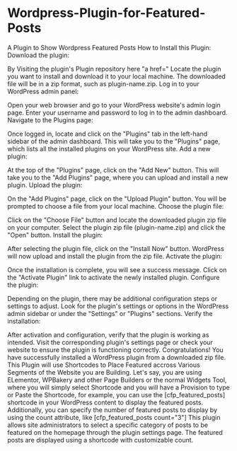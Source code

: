# Wordpress-Plugin-for-Featured-Posts
A Plugin to Show Wordpress Featured Posts
How to Install this Plugin:
Download the plugin:

By Visiting the plugin's Plugin repository here "a href="
Locate the plugin you want to install and download it to your local machine.
The downloaded file will be in a zip format, such as plugin-name.zip.
Log in to your WordPress admin panel:

Open your web browser and go to your WordPress website's admin login page.
Enter your username and password to log in to the admin dashboard.
Navigate to the Plugins page:

Once logged in, locate and click on the "Plugins" tab in the left-hand sidebar of the admin dashboard.
This will take you to the "Plugins" page, which lists all the installed plugins on your WordPress site.
Add a new plugin:

At the top of the "Plugins" page, click on the "Add New" button.
This will take you to the "Add Plugins" page, where you can upload and install a new plugin.
Upload the plugin:

On the "Add Plugins" page, click on the "Upload Plugin" button.
You will be prompted to choose a file from your local machine.
Choose the plugin file:

Click on the "Choose File" button and locate the downloaded plugin zip file on your computer.
Select the plugin zip file (plugin-name.zip) and click the "Open" button.
Install the plugin:

After selecting the plugin file, click on the "Install Now" button.
WordPress will now upload and install the plugin from the zip file.
Activate the plugin:

Once the installation is complete, you will see a success message.
Click on the "Activate Plugin" link to activate the newly installed plugin.
Configure the plugin:

Depending on the plugin, there may be additional configuration steps or settings to adjust.
Look for the plugin's settings or options in the WordPress admin sidebar or under the "Settings" or "Plugins" sections.
Verify the installation:

After activation and configuration, verify that the plugin is working as intended.
Visit the corresponding plugin's settings page or check your website to ensure the plugin is functioning correctly.
Congratulations! You have successfully installed a WordPress plugin from a downloaded zip file.
This Plugin will use Shortcodes to Place Featured accross Various Segments of the Website you are Building.
Let's say, you are using ELementor, WPBakery and other Page Builders or the normal Widgets Tool, where you will simply select Shortcode and you will have a Provision to type or Paste the Shortcode, for example, you can use the [cfp_featured_posts] shortcode in your WordPress content to display the featured posts. Additionally, you can specify the number of featured posts to display by using the count attribute, like [cfp_featured_posts count="3"]
 This plugin allows site administrators to select a specific category of posts to be featured on the homepage through the plugin settings page. The featured posts are displayed using a shortcode with customizable count.

